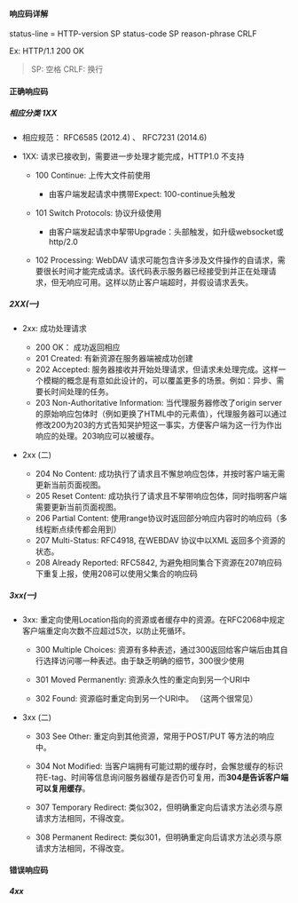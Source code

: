 #### 响应码详解

status-line = HTTP-version SP status-code SP reason-phrase CRLF

Ex: HTTP/1.1 200 OK

> SP: 空格 CRLF: 换行

#### 正确响应码

##### 相应分类 1XX

* 相应规范： RFC6585 (2012.4) 、 RFC7231 (2014.6)

* 1XX: 请求已接收到，需要进一步处理才能完成，HTTP1.0 不支持
    * 100 Continue: 上传大文件前使用
        * 由客户端发起请求中携带Expect: 100-continue头触发
    
    * 101 Switch Protocols: 协议升级使用
        * 由客户端发起请求中挈带Upgrade：头部触发，如升级websocket或http/2.0

    * 102 Processing: WebDAV 请求可能包含许多涉及文件操作的自请求，需要很长时间才能完成请求。该代码表示服务器已经接受到并正在处理请求，但无响应可用。这样以防止客户端超时，并假设请求丢失。

##### 2XX(一)

* 2xx: 成功处理请求
    * 200 OK： 成功返回相应
    * 201 Created: 有新资源在服务器端被成功创建
    * 202 Accepted: 服务器接收并开始处理请求，但请求未处理完成。这样一个模糊的概念是有意如此设计的，可以覆盖更多的场景。例如：异步、需要长时间处理的任务。
    * 203 Non-Authoritative Information: 当代理服务器修改了origin server 的原始响应包体时（例如更换了HTML中的元素值），代理服务器可以通过修改200为203的方式告知哭护短这一事实，方便客户端为这一行为作出响应的处理。203响应可以被缓存。

* 2xx (二)

    * 204 No Content: 成功执行了请求且不懈怠响应包体，并按时客户端无需更新当前页面视图。
    * 205 Reset Content: 成功执行了请求且不挈带响应包体，同时指明客户端需要更新当前页面视图。
    * 206 Partial Content: 使用range协议时返回部分响应内容时的响应码（多线程断点续传都会用到）
    * 207 Multi-Status: RFC4918, 在WEBDAV 协议中以XML 返回多个资源的状态。
    * 208 Already Reported: RFC5842, 为避免相同集合下资源在207响应码下重复上报，使用208可以使用父集合的响应码

##### 3xx(一)

* 3xx: 重定向使用Location指向的资源或者缓存中的资源。在RFC2068中规定客户端重定向次数不应超过5次，以防止死循环。

    * 300 Multiple Choices: 资源有多种表述，通过300返回给客户端后由其自行选择访问哪一种表述。由于缺乏明确的细节，300很少使用

    * 301 Moved Permanently: 资源永久性的重定向到另一个URI中
    * 302 Found: 资源临时重定向到另一个URI中。
    （这两个很常见）
* 3xx (二)

    * 303 See Other: 重定向到其他资源，常用于POST/PUT 等方法的响应中。
    * 304 Not Modified: 当客户端拥有可能过期的缓存时，会懈怠缓存的标识符E-tag、时间等信息询问服务器缓存是否仍可复用，而**304是告诉客户端可以复用缓存**。
    * 307 Temporary Redirect: 类似302，但明确重定向后请求方法必须与原请求方法相同，不得改变。

    * 308 Permanent Redirect: 类似301，但明确重定向后请求方法必须与原请求方法相同，不得改变。

#### 错误响应码

##### 4xx

